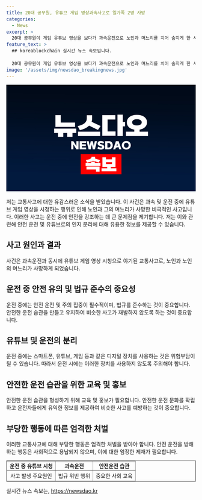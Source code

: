 ```yaml
---
title: 20대 공무원, 유튜브 게임 영상과속사고로 일가족 2명 사망
categories:
  - News
excerpt: >
  20대 공무원이 게임 유튜브 영상을 보다가 과속운전으로 노인과 며느리를 치어 숨지게 한 사건이 법정구속되었다. 사고 당시에도 유튜브 영상을 시청하고 있던 것으로 드러난 A씨는 불구속 기소된 뒤에 금고 10개월을 선고받고 법정구속됐다. 재판부는 피고인의 과실이 너무 중하다며 엄한 처벌이 필요하다고 밝혔다. A씨는 1심 판결에 불복하여 항소하였으며, 해당 사건으로 직위해제 및 징계절차도 진행 중이다. #교통사고 #유튜브 #과속 #게임영상
feature_text: >
  ## koreablockchain 실시간 뉴스 속보입니다.

  20대 공무원이 게임 유튜브 영상을 보다가 과속운전으로 노인과 며느리를 치어 숨지게 한 사건이 법정구속되었다. 사고 당시에도 유튜브 영상을 시청하고 있던 것으로 드러난 A씨는 불구속 기소된 뒤에 금고 10개월을 선고받고 법정구속됐다. 재판부는 피고인의 과실이 너무 중하다며 엄한 처벌이 필요하다고 밝혔다. A씨는 1심 판결에 불복하여 항소하였으며, 해당 사건으로 직위해제 및 징계절차도 진행 중이다. #교통사고 #유튜브 #과속 #게임영상
image: '/assets/img/newsdao_breakingnews.jpg'
---
```


<p><img src="/assets/img/newsdao_breakingnews.jpg" alt="koreablockchain 속보" /></p>

<p>저는 교통사고에 대한 유감스러운 소식을 받았습니다. 이 사건은 과속 및 운전 중에 유튜브 게임 영상을 시청하는 행위로 인해 노인과 그의 며느리가 사망한 비극적인 사고입니다. 이러한 사고는 운전 중에 안전을 강조하는 데 큰 문제점을 제기합니다. 저는 이와 관련해 안전 운전 및 유튜브로의 인지 분리에 대해 유용한 정보를 제공할 수 있습니다.</p>

<h2 data-ke-size="size26">사고 원인과 결과</h2>

<p data-ke-size="size16">사건은 과속운전과 동시에 유튜브 게임 영상 시청으로 야기된 교통사고로, 노인과 노인의 며느리가 사망하게 되었습니다.</p>

<h2 data-ke-size="size26">운전 중 안전 유의 및 법규 준수의 중요성</h2>

<p data-ke-size="size16">운전 중에는 안전 운전 및 주의 집중이 필수적이며, 법규를 준수하는 것이 중요합니다. 안전한 운전 습관을 만들고 유지하여 비슷한 사고가 재발하지 않도록 하는 것이 중요합니다.</p>

<h2 data-ke-size="size26">유튜브 및 운전의 분리</h2>

<p data-ke-size="size16">운전 중에는 스마트폰, 유튜브, 게임 등과 같은 디지털 장치를 사용하는 것은 위험부담이 될 수 있습니다. 따라서 운전 시에는 이러한 장치를 사용하지 않도록 주의해야 합니다.</p>

<h2 data-ke-size="size26">안전한 운전 습관을 위한 교육 및 홍보</h2>

<p data-ke-size="size16">안전한 운전 습관을 형성하기 위해 교육 및 홍보가 필요합니다. 안전한 운전 문화를 확립하고 운전자들에게 유익한 정보를 제공하여 비슷한 사고를 예방하는 것이 중요합니다.</p>

<h2 data-ke-size="size26">부당한 행동에 따른 엄격한 처벌</h2>

<p data-ke-size="size16">이러한 교통사고에 대해 부당한 행동은 엄격한 처벌을 받아야 합니다. 안전 운전을 방해하는 행동은 사회적으로 용납되지 않으며, 이에 대한 엄정한 제재가 필요합니다.</p>

<table style="width: 100%;" border="1">
<tbody>
<tr>
<td style="text-align: center; height: 17px;"><b>운전 중 유튜브 시청</b></td>
<td style="text-align: center; height: 17px;"><b>과속운전</b></td>
<td style="text-align: center; height: 17px;"><b>안전운전 습관</b></td>
</tr>
<tr>
<td style="text-align: center; height: 17px;">사고 발생 주요원인</td>
<td style="text-align: center; height: 17px;">법규 위반 행위</td>
<td style="text-align: center; height: 17px;">중요한 사회 교육</td>
</tr>
</tbody>
</table>
실시간 뉴스 속보는, <a href="https://newsdao.kr" rel="dofollow">https://newsdao.kr</a>


